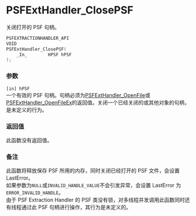 # PSFExtHandler_ClosePSF
关闭打开的 PSF 句柄。
````c
PSFEXTRACTIONHANDLER_API
VOID
PSFExtHandler_ClosePSF(
    _In_        HPSF hPSF
);
````
### 参数
`[in] hPSF`  
一个有效的 PSF 句柄。句柄必须为[PSFExtHandler_OpenFile](PSFExtHandler_OpenFile_zh-Hans.md)或[PSFExtHandler_OpenFileEx](PSFExtHandler_OpenFileEx_zh-Hans.md)的返回值。关闭一个已经关闭的或其他对象的句柄，是未定义的行为。
### 返回值
此函数没有返回值。
### 备注
此函数将释放保存 PSF 所用的内存，同时关闭已经打开的 PSF 文件，会设置 LastError。  
如果参数为`NULL`或`INVALID_HANDLE_VALUE`不会引发异常，会设置 LastError 为`ERROR_INVALID_HANDLE`。  
由于 PSF Extraction Handler 的 PSF 类没有锁，对多线程并发调用此函数同时还有线程通过此 PSF 句柄进行操作，其行为是未定义的。
